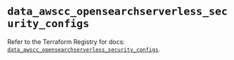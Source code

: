 # `data_awscc_opensearchserverless_security_configs`

Refer to the Terraform Registry for docs: [`data_awscc_opensearchserverless_security_configs`](https://registry.terraform.io/providers/hashicorp/awscc/0.70.0/docs/data-sources/opensearchserverless_security_configs).

